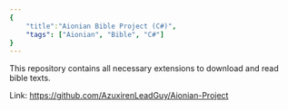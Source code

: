 ```yaml
---
{
    "title":"Aionian Bible Project (C#)",
    "tags": ["Aionian", "Bible", "C#"]
}
---
```


This repository contains all necessary extensions to download and read bible texts.

Link: https://github.com/AzuxirenLeadGuy/Aionian-Project